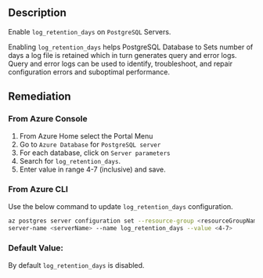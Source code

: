 ## Description

Enable `log_retention_days` on `PostgreSQL` Servers.

Enabling `log_retention_days` helps PostgreSQL Database to Sets number of days a log file is retained which in turn generates query and error logs. Query and error logs can be used to identify, troubleshoot, and repair configuration errors and suboptimal performance.

## Remediation

### From Azure Console

  1. From Azure Home select the Portal Menu
  2. Go to `Azure Database` for `PostgreSQL server`
  3. For each database, click on `Server parameters`
  4. Search for `log_retention_days`.
  5. Enter value in range 4-7 (inclusive) and save.

### From Azure CLI

Use the below command to update `log_retention_days` configuration.

```bash
az postgres server configuration set --resource-group <resourceGroupName> --
server-name <serverName> --name log_retention_days --value <4-7>
```

### Default Value:

By default `log_retention_days` is disabled.